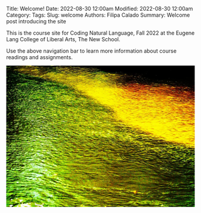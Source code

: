Title: Welcome!
Date: 2022-08-30 12:00am
Modified: 2022-08-30 12:00am
Category: 
Tags: 
Slug: welcome
Authors: Filipa Calado
Summary: Welcome post introducing the site

This is the course site for Coding Natural Language, Fall 2022 at the Eugene Lang College of Liberal Arts, The New School.

Use the above navigation bar to learn more information about course readings and assignments. 

![yellow wave](/images/yellow_wave.jpg)